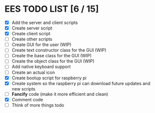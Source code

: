 # EES TODO LIST [6 / 15]

- [X] Add the server and client scripts
- [X] Create server script
- [X] Create client script
- [ ] Create other scripts
- [ ] Create GUI for the user (WIP)
- [ ] Create text constructor class for the GUI (WIP)
- [ ] Create the base class for the GUI (WIP)
- [ ] Create the object class for the GUI (WIP)
- [ ] Add native keyboard support
- [ ] Create an actual icon
- [X] Create bootup script for raspberry pi
- [X] Create system so the raspberry pi can download future updates and new scripts
- [ ] **Fancify** code (make it more efficient and clean)
- [X] Comment code
- [ ] Think of more things todo